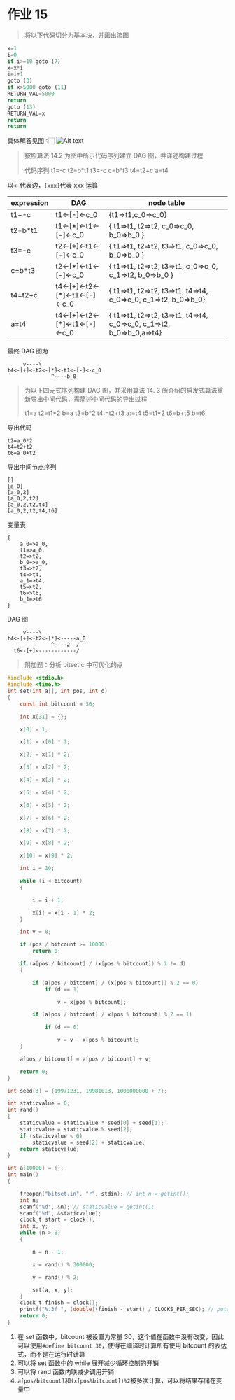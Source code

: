 # 作业 15

> 将以下代码切分为基本块，并画出流图

```python
x=1
i=0
if i>=10 goto (7)
x=x*i
i=i+1
goto (3)
if x>5000 goto (11)
RETURN_VAL=5000
return
goto (13)
RETURN_VAL=x
return
return
```

具体解答见图 👇🏻
![Alt text](<CleanShot 2023-11-04 at 09.50.41.png>)

> 按照算法 14.2 为图中所示代码序列建立 DAG 图，并详述构建过程
>
> 代码序列
> t1=-c
> t2=b\*t1
> t3=-c
> c=b\*t3
> t4=t2+c
> a=t4

以`<-`代表边，`[xxx]`代表 xxx 运算

| expression | DAG                             | node table                                                           |
| ---------- | ------------------------------- | -------------------------------------------------------------------- |
| t1=-c      | t1<-[-]<-c_0                    | {t1=>t1,c_0=>c_0}                                                    |
| t2=b\*t1   | t1<-[\*]<-t1<-[-]<-c_0          | { t1=>t1, t2=>t2, c_0=>c_0, b_0=>b_0 }                               |
| t3=-c      | t2<-[\*]<-t1<-[-]<-c_0          | { t1=>t1, t2=>t2, t3=>t1, c_0=>c_0, b_0=>b_0 }                       |
| c=b\*t3    | t2<-[\*]<-t1<-[-]<-c_0          | { t1=>t1, t2=>t2, t3=>t1, c_0=>c_0, c_1=>t2, b_0=>b_0 }              |
| t4=t2+c    | t4<-[+]<-t2<-[\*]<-t1<-[-]<-c_0 | { t1=>t1, t2=>t2, t3=>t1, t4=>t4, c_0=>c_0, c_1=>t2, b_0=>b_0}       |
| a=t4       | t4<-[+]<-t2<-[\*]<-t1<-[-]<-c_0 | { t1=>t1, t2=>t2, t3=>t1, t4=>t4, c_0=>c_0, c_1=>t2, b_0=>b_0,a=>t4} |

最终 DAG 图为

```
     v----\
t4<-[+]<-t2<-[*]<-t1<-[-]<-c_0
              ^----b_0
```

> 为以下四元式序列构建 DAG 图，并采用算法 14. 3 所介绍的启发式算法重新导出中间代码，需简述中间代码的导出过程
>
> t1=a
> t2=t1\*2
> b=a
> t3=b\*2
> t4:=t2+t3
> a:=t4
> t5=t1\*2
> t6=b+t5
> b=t6

导出代码

```
t2=a_0*2
t4=t2+t2
t6=a_0+t2
```

导出中间节点序列

```
[]
[a_0]
[a_0,2]
[a_0,2,t2]
[a_0,2,t2,t4]
[a_0,2,t2,t4,t6]
```

变量表

```
{
    a_0=>a_0,
    t1=>a_0,
    t2=>t2,
    b_0=>a_0,
    t3=>t2,
    t4=>t4,
    a_1=>t4,
    t5=>t2,
    t6=>t6,
    b_1=>t6
}
```

DAG 图

```
     v----\
t4<-[+]<-t2<-[*]<-----a_0
              ^----2  /
  t6<-[+]<------------/
```

> 附加题：分析 bitset.c 中可优化的点

```c
#include <stdio.h>
#include <time.h>
int set(int a[], int pos, int d)
{
    const int bitcount = 30;

    int x[31] = {};

    x[0] = 1;

    x[1] = x[0] * 2;

    x[2] = x[1] * 2;

    x[3] = x[2] * 2;

    x[4] = x[3] * 2;

    x[5] = x[4] * 2;

    x[6] = x[5] * 2;

    x[7] = x[6] * 2;

    x[8] = x[7] * 2;

    x[9] = x[8] * 2;

    x[10] = x[9] * 2;

    int i = 10;

    while (i < bitcount)
    {

        i = i + 1;

        x[i] = x[i - 1] * 2;
    }

    int v = 0;

    if (pos / bitcount >= 10000)
        return 0;

    if (a[pos / bitcount] / (x[pos % bitcount]) % 2 != d)
    {

        if (a[pos / bitcount] / (x[pos % bitcount]) % 2 == 0)
            if (d == 1)

                v = x[pos % bitcount];

        if (a[pos / bitcount] / x[pos % bitcount] % 2 == 1)

            if (d == 0)

                v = v - x[pos % bitcount];
    }

    a[pos / bitcount] = a[pos / bitcount] + v;

    return 0;
}

int seed[3] = {19971231, 19981013, 1000000000 + 7};

int staticvalue = 0;
int rand()
{
    staticvalue = staticvalue * seed[0] + seed[1];
    staticvalue = staticvalue % seed[2];
    if (staticvalue < 0)
        staticvalue = seed[2] + staticvalue;
    return staticvalue;
}

int a[10000] = {};
int main()
{

    freopen("bitset.in", "r", stdin); // int n = getint();
    int n;
    scanf("%d", &n); // staticvalue = getint();
    scanf("%d", &staticvalue);
    clock_t start = clock();
    int x, y;
    while (n > 0)
    {

        n = n - 1;

        x = rand() % 300000;

        y = rand() % 2;

        set(a, x, y);
    }
    clock_t finish = clock();
    printf("%.3f ", (double)(finish - start) / CLOCKS_PER_SEC); // putarray(10000, a);
    return 0;
}
```

1. 在 set 函数中，bitcount 被设置为常量 30，这个值在函数中没有改变，因此可以使用`#define bitcount 30`，使得在编译时计算所有使用 bitcount 的表达式，而不是在运行时计算
2. 可以将 set 函数中的 while 展开减少循环控制的开销
3. 可以将 rand 函数内联减少调用开销
4. `a[pos/bitcount]`和`(x[pos%bitcount])%2`被多次计算，可以将结果存储在变量中
